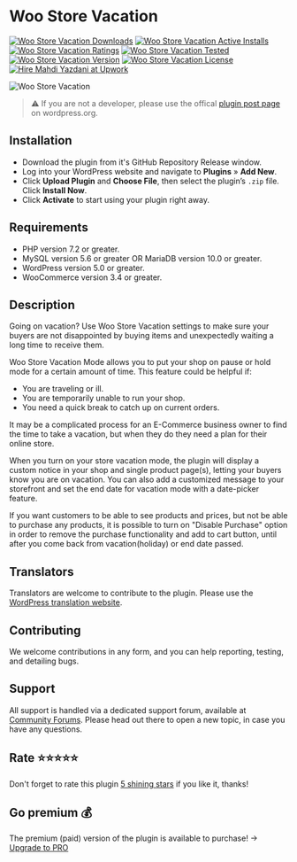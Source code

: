 # Woo Store Vacation
[![Woo Store Vacation Downloads](https://img.shields.io/wordpress/plugin/dt/woo-store-vacation.svg)](https://wordpress.org/plugins/woo-store-vacation) [![Woo Store Vacation Active Installs](https://img.shields.io/wordpress/plugin/installs/woo-store-vacation.svg)](https://wordpress.org/plugins/woo-store-vacation) [![Woo Store Vacation Ratings](https://img.shields.io/wordpress/plugin/r/woo-store-vacation.svg)](https://wordpress.org/plugins/woo-store-vacation) [![Woo Store Vacation Tested](https://img.shields.io/wordpress/plugin/tested/woo-store-vacation.svg)](https://wordpress.org/plugins/woo-store-vacation) [![Woo Store Vacation Version](https://img.shields.io/wordpress/plugin/v/woo-store-vacation.svg)](https://wordpress.org/plugins/woo-store-vacation) [![Woo Store Vacation License](https://img.shields.io/github/license/mypreview/woo-store-vacation)](https://wordpress.org/plugins/woo-store-vacation) [![Hire Mahdi Yazdani at Upwork](https://img.shields.io/badge/Hire%20Me-Upwork-37A000)](https://www.upwork.com/o/profiles/users/_~016ad17ad3fc5cce94)

![Woo Store Vacation](https://ps.w.org/woo-store-vacation/assets/banner-1544x500.jpg?rev=1542924)

> ⚠️ If you are not a developer, please use the offical [plugin post page](https://wordpress.org/plugins/woo-store-vacation "Download Woo Store Vacation plugin") on wordpress.org.

## Installation

* Download the plugin from it's GitHub Repository Release window.
* Log into your WordPress website and navigate to **Plugins** » **Add New**.
* Click **Upload Plugin** and **Choose File**, then select the plugin’s `.zip` file. Click **Install Now**.
* Click **Activate** to start using your plugin right away.

## Requirements

* PHP version 7.2 or greater.
* MySQL version 5.6 or greater OR MariaDB version 10.0 or greater.
* WordPress version 5.0 or greater.
* WooCommerce version 3.4 or greater.

## Description

Going on vacation? Use Woo Store Vacation settings to make sure your buyers are not disappointed by buying items and unexpectedly waiting a long time to receive them.

Woo Store Vacation Mode allows you to put your shop on pause or hold mode for a certain amount of time. This feature could be helpful if:

* You are traveling or ill.
* You are temporarily unable to run your shop.
* You need a quick break to catch up on current orders.

It may be a complicated process for an E-Commerce business owner to find the time to take a vacation, but when they do they need a plan for their online store.

When you turn on your store vacation mode, the plugin will display a custom notice in your shop and single product page(s), letting your buyers know you are on vacation. You can also add a customized message to your storefront and set the end date for vacation mode with a date-picker feature.

If you want customers to be able to see products and prices, but not be able to purchase any products, it is possible to turn on "Disable Purchase" option in order to remove the purchase functionality and add to cart button, until after you come back from vacation(holiday) or end date passed.

## Translators

Translators are welcome to contribute to the plugin. Please use the [WordPress translation website](https://translate.wordpress.org/projects/wp-plugins/woo-store-vacation "WordPress translation website").

## Contributing

We welcome contributions in any form, and you can help reporting, testing, and detailing bugs.

## Support

All support is handled via a dedicated support forum, available at [Community Forums](https://wordpress.org/support/plugin/woo-store-vacation "Community Forums"). Please head out there to open a new topic, in case you have any questions.

## Rate ⭐⭐⭐⭐⭐

Don't forget to rate this plugin [5 shining stars](https://wordpress.org/support/plugin/woo-store-vacation/reviews/ "5 shining stars") if you like it, thanks!

## Go premium 💰

The premium (paid) version of the plugin is available to purchase! &#8594; [Upgrade to PRO](https://mypreview.github.io/woo-store-vacation)